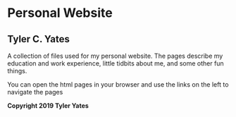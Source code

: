 # Personal Website
## Tyler C. Yates

A collection of files used for my personal website. The pages describe my education and work experience, little tidbits about me, and some other fun things.

You can open the html pages in your browser and use the links on the left to navigate the pages

__Copyright 2019 Tyler Yates__
